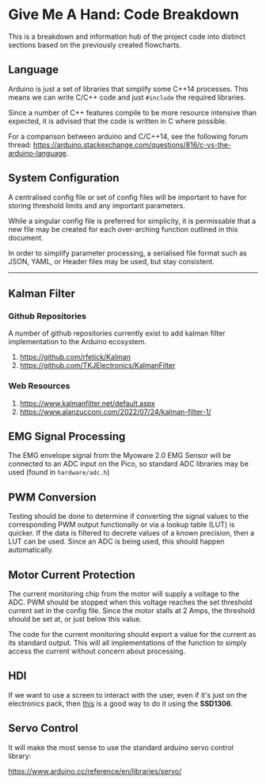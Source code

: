 # Give Me A Hand: Code Breakdown

This is a breakdown and information hub of the project code into distinct sections based on the previously created flowcharts.

## Language

Arduino is just a set of libraries that simplify some C++14 processes. This means we can write C/C++ code and just `#include` the required libraries.

Since a number of C++ features compile to be more resource intensive than expected, it is advised that the code is written in C where possible.

For a comparison between arduino and C/C++14, see the following forum thread: <https://arduino.stackexchange.com/questions/816/c-vs-the-arduino-language>.

## System Configuration

A centralised config file or set of config files will be important to have for storing threshold limits and any important parameters.

While a singular config file is preferred for simplicity, it is permissable that a new file may be created for each over-arching function outlined in this document.

In order to simplify parameter processing, a serialised file format such as JSON, YAML, or Header files may be used, but stay consistent.

---

## Kalman Filter

### Github Repositories

A number of github repositories currently exist to add kalman filter implementation to the Arduino ecosystem.

1. <https://github.com/rfetick/Kalman>
2. <https://github.com/TKJElectronics/KalmanFilter>

### Web Resources

1. <https://www.kalmanfilter.net/default.aspx>
2. <https://www.alanzucconi.com/2022/07/24/kalman-filter-1/>

## EMG Signal Processing

The EMG envelope signal from the Myoware 2.0 EMG Sensor will be connected to an ADC input on the Pico, so standard ADC libraries may be used (found in `hardware/adc.h`)

## PWM Conversion

Testing should be done to determine if converting the signal values to the corresponding PWM output functionally or via a lookup table (LUT) is quicker. If the data is filtered to decrete values of a known precision, then a LUT can be used. Since an ADC is being used, this should happen automatically.

## Motor Current Protection

The current monitoring chip from the motor will supply a voltage to the ADC. PWM should be stopped when this voltage reaches the set threshold current set in the config file. Since the motor stalls at 2 Amps, the threshold should be set at, or just below this value.

The code for the current monitoring should export a value for the current as its standard output. This will all implementations of the function to simply access the current without concern about processing.

## HDI

If we want to use a screen to interact with the user, even if it's just on the electronics pack, then [this](https://forum.arduino.cc/t/pi-pico-and-ssd1306-oled-display/929498/2) is a good way to do it using the **SSD1306**.

## Servo Control

It will make the most sense to use the standard arduino servo control library:

<https://www.arduino.cc/reference/en/libraries/servo/>
